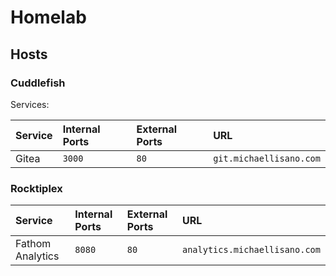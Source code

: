 # Homelab

## Hosts

### Cuddlefish

Services:

| Service | Internal Ports | External Ports | URL  |
| :------ | :------------- | :------------- | :--- |
| Gitea   | `3000`         | `80`           | `git.michaellisano.com` |

### Rocktiplex

| Service          | Internal Ports | External Ports | URL  |
| :--------------- | :------------- | :------------- | :--- |
| Fathom Analytics | `8080`         | `80`           | `analytics.michaellisano.com` |

